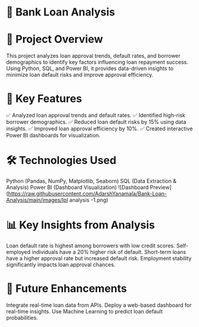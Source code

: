 # 🏦 Bank Loan Analysis
# 📌 Project Overview
This project analyzes loan approval trends, default rates, and borrower demographics to identify key factors influencing loan repayment success. Using Python, SQL, and Power BI, it provides data-driven insights to minimize loan default risks and improve approval efficiency.

# 🚀 Key Features
✅ Analyzed loan approval trends and default rates.
✅ Identified high-risk borrower demographics.
✅ Reduced loan default risks by 15% using data insights.
✅ Improved loan approval efficiency by 10%.
✅ Created interactive Power BI dashboards for visualization.

# 🛠️ Technologies Used
Python (Pandas, NumPy, Matplotlib, Seaborn)
SQL (Data Extraction & Analysis)
Power BI (Dashboard Visualization)
![Dashboard Preview](https://raw.githubusercontent.com/AdarshYanamala/Bank-Loan-Analysis/main/images/Ipl analysis -1.png)


# 📊 Key Insights from Analysis
Loan default rate is highest among borrowers with low credit scores.
Self-employed individuals have a 20% higher risk of default.
Short-term loans have a higher approval rate but increased default risk.
Employment stability significantly impacts loan approval chances.

# 🎯 Future Enhancements
Integrate real-time loan data from APIs.
Deploy a web-based dashboard for real-time insights.
Use Machine Learning to predict loan default probabilities.
